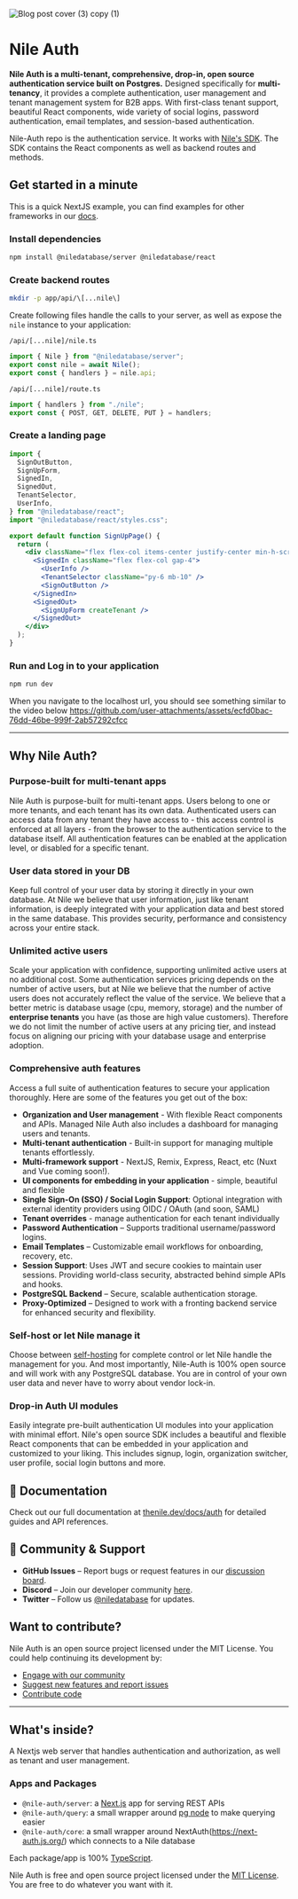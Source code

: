 ![Blog post cover (3) copy (1)](https://github.com/user-attachments/assets/3bb2c821-1caf-478c-868a-342e879050a2)

# Nile Auth

**Nile Auth is a multi-tenant, comprehensive, drop-in, open source authentication service built on Postgres.** Designed specifically for **multi-tenancy**, it provides a complete authentication, user management and tenant management system for B2B apps. With first-class tenant support, beautiful React components, wide variety of social logins, password authentication, email templates, and session-based authentication.

Nile-Auth repo is the authentication service. It works with [Nile's SDK](https://github.com/niledatabase/nile-js). The SDK contains the React components as well as backend routes and methods.

## Get started in a minute

This is a quick NextJS example, you can find examples for other frameworks in our [docs](https://thenile.dev/docs/auth).

### Install dependencies

```bash
npm install @niledatabase/server @niledatabase/react
```

### Create backend routes

```bash
mkdir -p app/api/\[...nile\]
```

Create following files handle the calls to your server, as well as expose the `nile` instance to your application:

`/api/[...nile]/nile.ts`

```typescript
import { Nile } from "@niledatabase/server";
export const nile = await Nile();
export const { handlers } = nile.api;
```

`/api/[...nile]/route.ts`

```typescript
import { handlers } from "./nile";
export const { POST, GET, DELETE, PUT } = handlers;
```

### Create a landing page

```jsx
import {
  SignOutButton,
  SignUpForm,
  SignedIn,
  SignedOut,
  TenantSelector,
  UserInfo,
} from "@niledatabase/react";
import "@niledatabase/react/styles.css";

export default function SignUpPage() {
  return (
    <div className="flex flex-col items-center justify-center min-h-screen">
      <SignedIn className="flex flex-col gap-4">
        <UserInfo />
        <TenantSelector className="py-6 mb-10" />
        <SignOutButton />
      </SignedIn>
      <SignedOut>
        <SignUpForm createTenant />
      </SignedOut>
    </div>
  );
}
```

### Run and Log in to your application

```bash
npm run dev
```

When you navigate to the localhost url, you should see something similar to the video below
https://github.com/user-attachments/assets/ecfd0bac-76dd-46be-999f-2ab57292cfcc

---
## Why Nile Auth?

### Purpose-built for multi-tenant apps

Nile Auth is purpose-built for multi-tenant apps. Users belong to one or more tenants, and each tenant has its own data. Authenticated users can access data from any tenant they have access to - this access control is enforced at all layers - from the browser to the authentication service to the database itself. All authentication features can be enabled at the application level, or disabled for a specific tenant. 

### User data stored in your DB

Keep full control of your user data by storing it directly in your own database. At Nile we believe that user information, just like tenant information, is deeply integrated with your application data and best stored in the same database. This provides security, performance and consistency across your entire stack.

### Unlimited active users

Scale your application with confidence, supporting unlimited active users at no additional cost. Some authentication services pricing depends on the number of active users, but at Nile we believe that the number of active users does not accurately reflect the value of the service. We believe that a better metric is database usage (cpu, memory, storage) and the number of **enterprise tenants** you have (as those are high value customers). Therefore we do not limit the number of active users at any pricing tier, and instead focus on aligning our pricing with your database usage and enterprise adoption.

### Comprehensive auth features

Access a full suite of authentication features to secure your application thoroughly. Here are some of the features you get out of the box:

- **Organization and User management** - With flexible React components and APIs. Managed Nile Auth also includes a dashboard for managing users and tenants.
- **Multi-tenant authentication**  - Built-in support for managing multiple tenants effortlessly.
- **Multi-framework support** - NextJS, Remix, Express, React, etc (Nuxt and Vue coming soon!).
- **UI components for embedding in your application** - simple, beautiful and flexible
- **Single Sign-On (SSO) / Social Login Support**: Optional integration with external identity providers using OIDC / OAuth (and soon, SAML)
- **Tenant overrides** - manage authentication for each tenant individually
- **Password Authentication** – Supports traditional username/password logins.
- **Email Templates** – Customizable email workflows for onboarding, recovery, etc.
- **Session Support**: Uses JWT and secure cookies to maintain user sessions. Providing world-class security, abstracted behind simple APIs and hooks.
- **PostgreSQL Backend** – Secure, scalable authentication storage.
- **Proxy-Optimized** – Designed to work with a fronting backend service for enhanced security and flexibility.

### Self-host or let Nile manage it

Choose between [self-hosting](https://www.thenile.dev/docs/auth/selfhosting) for complete control or let Nile handle the management for you. And most importantly, Nile-Auth is 100% open source and will work with any PostgreSQL database. You are in control of your own user data and never have to worry about vendor lock-in.

### Drop-in Auth UI modules

Easily integrate pre-built authentication UI modules into your application with minimal effort. Nile's open source SDK includes a beautiful and flexible React components that can be embedded in your application and customized to your liking. This includes signup, login, organization switcher, user profile, social login buttons and more.

## 📖 Documentation

Check out our full documentation at [thenile.dev/docs/auth](https://thenile.dev/docs/auth) for detailed guides and API references.

## 💬 Community & Support

- **GitHub Issues** – Report bugs or request features in our [discussion board](https://github.com/orgs/niledatabase/discussions).
- **Discord** – Join our developer community [here](https://discord.com/invite/8UuBB84tTy).
- **Twitter** – Follow us [@niledatabase](https://twitter.com/niledatabase) for updates.

## Want to contribute?

Nile Auth is an open source project licensed under the MIT License. You could help continuing its development by:

- [Engage with our community](https://thenile.dev/docs/auth/help/community)
- [Suggest new features and report issues](https://thenile.dev/docs/auth/contributing/report)
- [Contribute code](https://thenile.dev/docs/auth/contributing/develop)

---

## What's inside?

A Nextjs web server that handles authentication and authorization, as well as tenant and user management.

### Apps and Packages

- `@nile-auth/server`: a [Next.js](https://nextjs.org/) app for serving REST APIs
- `@nile-auth/query`: a small wrapper around [pg node](https://node-postgres.com/) to make querying easier
- `@nile-auth/core`: a small wrapper around NextAuth(https://next-auth.js.org/) which connects to a Nile database

Each package/app is 100% [TypeScript](https://www.typescriptlang.org/).

Nile Auth is free and open source project licensed under the [MIT License](./LICENSE.md). You are free to do whatever you want with it.
